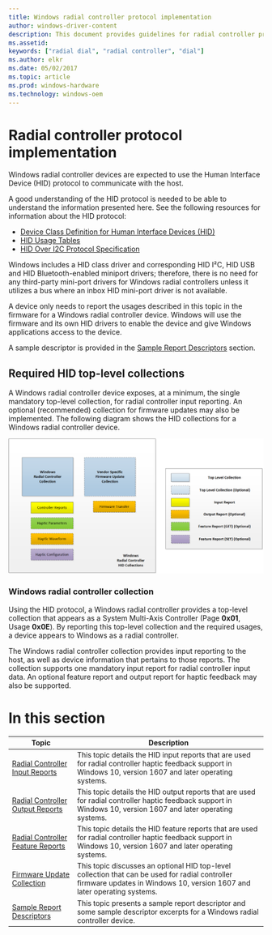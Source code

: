 ```yaml
---
title: Windows radial controller protocol implementation
author: windows-driver-content
description: This document provides guidelines for radial controller protocol implementation. Windows radial controller devices are expected to use the Human Interface Device (HID) protocol to communicate with the host.
ms.assetid:
keywords: ["radial dial", "radial controller", "dial"]
ms.author: elkr
ms.date: 05/02/2017
ms.topic: article
ms.prod: windows-hardware
ms.technology: windows-oem
---
```


# Radial controller protocol implementation

Windows radial controller devices are expected to use the Human Interface Device (HID) protocol to communicate with the host.

A good understanding of the HID protocol is needed to be able to understand the information presented here. See the following resources for information about the HID protocol:
* [Device Class Definition for Human Interface Devices (HID)](http://www.usb.org/developers/hidpage#Class_Definitions)
* [HID Usage Tables](http://www.usb.org/developers/hidpage#HID_Usage)
* [HID Over I2C Protocol Specification](https://msdn.microsoft.com/library/windows/hardware/dn642101.aspx)

Windows includes a HID class driver and corresponding HID I²C, HID USB and HID Bluetooth-enabled miniport drivers; therefore, there is no need for any third-party mini-port drivers for Windows radial controllers unless it utilizes a bus where an inbox HID mini-port driver is not available.

A device only needs to report the usages described in this topic in the firmware for a Windows radial controller device. Windows will use the firmware and its own HID drivers to enable the device and give Windows applications access to the device.

A sample descriptor is provided in the [Sample Report Descriptors](radial-controller-sample-report-descriptors.md) section.

## Required HID top-level collections


A Windows radial controller device exposes, at a minimum, the single mandatory top-level collection, for radial controller input reporting. An optional (recommended) collection for firmware updates may also be implemented.
The following diagram shows the HID collections for a Windows radial controller device.

![a diagram showing the HID collections for a Windows radial controller device](../images/radial-controller-hid.png)

### Windows radial controller collection

Using the HID protocol, a Windows radial controller provides a top-level collection that appears as a System Multi-Axis Controller (Page **0x01**, Usage **0x0E**). By reporting this top-level collection and the required usages, a device appears to Windows as a radial controller.

The Windows radial controller collection provides input reporting to the host, as well as device information that pertains to those reports. The collection supports one mandatory input report for radial controller input data. An optional feature report and output report for haptic feedback may also be supported.

# In this section

| Topic | Description |
| --- | --- |
| [Radial Controller Input Reports](radial-controller-input-reports.md) | This topic details the HID input reports that are used for radial controller haptic feedback support in Windows 10, version 1607 and later operating systems. |
| [Radial Controller Output Reports](radial-controller-output-reports.md) | This topic details the HID output reports that are used for radial controller haptic feedback support in Windows 10, version 1607 and later operating systems. |
| [Radial Controller Feature Reports](radial-controller-feature-reports.md) | This topic details the HID feature reports that are used for radial controller haptic feedback support in Windows 10, version 1607 and later operating systems. |
| [Firmware Update Collection](radial-controller-firmware-update-collection.md) | This topic discusses an optional HID top-level collection that can be used for radial controller firmware updates in Windows 10, version 1607 and later operating systems. |
| [Sample Report Descriptors](radial-controller-sample-report-descriptors.md) | This topic presents a sample report descriptor and some sample descriptor excerpts for a Windows radial controller device. |
